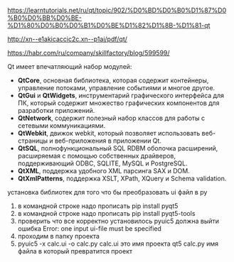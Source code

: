 


https://learntutorials.net/ru/qt/topic/902/%D0%BD%D0%B0%D1%87%D0%B0%D0%BB%D0%BE-%D1%80%D0%B0%D0%B1%D0%BE%D1%82%D1%8B-%D1%81-qt

http://xn--e1akicaccic2c.xn--p1ai/pdf/qt/

https://habr.com/ru/company/skillfactory/blog/599599/

Qt имеет впечатляющий набор модулей:


-   **QtCore**, основная библиотека, которая содержит контейнеры, управление потоками, управление событиями и многое другое.
-   **QtGui** и **QtWidgets**, инструментарий графического интерфейса для ПК, который содержит множество графических компонентов для разработки приложений.
-   **QtNetwork**, содержит полезный набор классов для работы с сетевыми коммуникациями.
-   **QtWebkit**, движок webkit, который позволяет использовать веб-страницы и веб-приложения в приложении Qt.
-   **QtSQL**, полнофункциональный SQL RDBM оболочка расширений, расширяемая с помощью собственных драйверов, поддерживающий ODBC, SQLITE, MySQL и PostgreSQL.
-   **QtXML**, поддержка удобного XML парсинга SAX и DOM.
-   **QtXmlPatterns**, поддержка XSLT, XPath, XQuery и Schema validation.

установка библиотек  для того что бы преобразовать ui файл в py
1. в командной строке надо прописать  pip install pyqt5
2. в командной строке надо прописать  pip install pyqt5-tools
3. проверить что все корректно установилось pyuic5 должна выйти ошибка Error: one input ui-file must be specified
4. проходим в папку проекта
5. pyuic5 -x calc.ui -o calc.py  calc.ui это имя проекта qt5 calc.py имя файла в который превратится проект